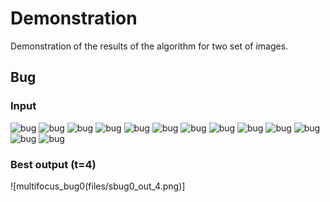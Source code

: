 # Demonstration

Demonstration of the results of the algorithm for 
two set of images.

## Bug

### Input

![bug](files/sbug00.png)
![bug](files/sbug01.png)
![bug](files/sbug02.png)
![bug](files/sbug03.png)
![bug](files/sbug04.png)
![bug](files/sbug05.png)
![bug](files/sbug06.png)
![bug](files/sbug07.png)
![bug](files/sbug08.png)
![bug](files/sbug09.png)
![bug](files/sbug010.png)
![bug](files/sbug011.png)
![bug](files/sbug012.png)

### Best output (t=4)

![multifocus_bug0(files/sbug0_out_4.png)]